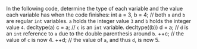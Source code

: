 In the following code, determine the type of each variable and the value each variable has when the code finishes:
int a = 3, b = 4; // both `a` and `b` are regular `int` variables. `a` holds the integer value `3` and `b` holds the integer value `4`.
decltype(a) c = a; // `c` is an `int` variable. 
decltype((b)) d = a; // `d` is an `int` reference to `a` due to the double parenthesis around `b`.
++c; // the value of `c` is now 4.
++d; // the value of `a`, and thus `d`, is now 5.
